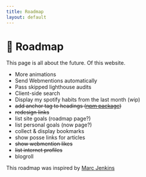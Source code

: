 ```yaml
---
title: Roadmap
layout: default
---
```


# 🚦 Roadmap
This page is all about the future. Of this website.
- More animations
- Send Webmentions automatically
- Pass skipped lighthouse audits
- Client-side search
- Display my spotify habits from the last month (wip)
- ~~add anchor tag to headings ([npm package](https://github.com/valeriangalliat/markdown-it-anchor))~~
- ~~redesign links~~
- list site goals (roadmap page?)
- list personal goals (now page?)
- collect & display bookmarks
- show posse links for articles
- ~~show webmention likes~~
- ~~list internet profiles~~
- blogroll
<!-- aesthetics: home page's main content should be roughly centered on desktop -->

This roadmap was inspired by [Marc Jenkins](https://marcjenkins.co.uk/roadmap/)
